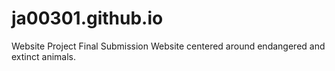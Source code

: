 # ja00301.github.io
Website Project Final Submission
Website centered around endangered and extinct animals.
